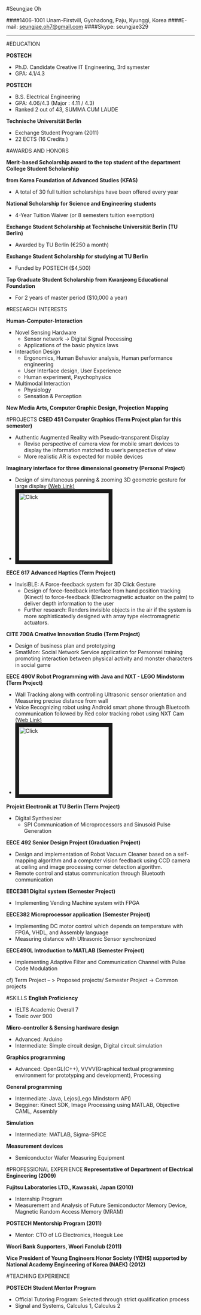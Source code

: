 #Seungjae Oh 

####1406-1001 Unam-Firstvill, Gyohadong, Paju, Kyunggi, Korea
####E-mail: seungjae.oh7@gmail.com
####Skype: seungjae329

***
#EDUCATION

__POSTECH__
* Ph.D. Candidate Creative IT Engineering, 3rd symester
* GPA: 4.1/4.3

__POSTECH__

* B.S. Electrical Engineering
* GPA: 4.06/4.3 (Major : 4.11 / 4.3)
* Ranked 2 out of 43, SUMMA CUM LAUDE 

__Technische Universität Berlin__

* Exchange Student Program (2011)
* 22 ECTS (16 Credits )


#AWARDS AND HONORS

__Merit-based Scholarship award to the top student of the department College Student Scholarship__ 

__from Korea Foundation of Advanced Studies (KFAS)__
- A total of 30 full tuition scholarships have been offered every year

__National Scholarship for Science and Engineering students__
- 4-Year Tuition Waiver (or 8 semesters tuition exemption)

__Exchange Student Scholarship at Technische Universität Berlin (TU Berlin)__
- Awarded by TU Berlin (€250 a month)

__Exchange Student Scholarship for studying at TU Berlin__
- Funded by POSTECH ($4,500)

__Top Graduate Student Scholarship from Kwanjeong Educational Foundation__
- For 2 years of master period ($10,000 a year)


#RESEARCH INTERESTS

__Human-Computer-Interaction__
-	Novel Sensing Hardware 
	-	Sensor network -> Digital Signal Processing
	-	Applications of the basic physics laws
- Interaction Design	
	-	Ergonomics, Human Behavior analysis, Human performance engineering
	-	User Interface design, User Experience
	-	Human experiment, Psychophysics
-	Multimodal Interaction
	-	Physiology
	-	Sensation & Perception

__New Media Arts, Computer Graphic Design, Projection Mapping__

#PROJECTS
__CSED 451 Computer Graphics (Term Project plan for this semester)__
-	Authentic Augmented Reality with Pseudo-transparent Display 
	-	Revise perspective of camera view for mobile smart devices to display the information matched to user’s perspective of view
	-	More realistic AR is expected for mobile devices 

__Imaginary interface for three dimensional geometry (Personal Project)__
-	Design of simultaneous panning & zooming 3D geometric gesture for large display [(Web Link)](http://www.youtube.com/watch?v=cYH7nMSTjnE)
-	<a href="http://www.youtube.com/watch?v=cYH7nMSTjnE
" target="_blank"><img src="https://encrypted-tbn0.gstatic.com/images?q=tbn:ANd9GcRz-4ydMTd54X5jnwpYfd0W1YNEMa2HTejbw2EVIECPcUu-gYIh" 
alt="Click" width="240" height="180" border="10" /></a>

__EECE 617 Advanced Haptics (Term Project)__
-	InvisiBLE: A Force-feedback system for 3D Click Gesture 
	- Design of force-feedback interface from hand position tracking (Kinect) to force-feedback (Electromagnetic actuator on the palm) to deliver depth information to the user
	- Further research: Renders invisible objects in the air if the system is more sophisticatedly designed with array type electromagnetic actuators.

__CITE 700A Creative Innovation Studio (Term Project)__
-	Design of business plan and prototyping
-	SmatMon: Social Network Service application for Personnel training promoting interaction between physical activity and monster characters in social game 

__EECE 490V Robot Programming with Java and NXT - LEGO Mindstorm (Term Project)__
-	Wall Tracking along with controlling Ultrasonic sensor orientation and Measuring precise distance from wall 
-	Voice Recognizing robot using Android smart phone through Bluetooth communication followed by Red color tracking robot using NXT Cam [(Web Link)](http://www.youtube.com/watch?v=QltiAd3PTdA)
- <a href="http://www.youtube.com/watch?v=QltiAd3PTdA
" target="_blank"><img src="http://www.generationrobots.com/boutique_us/images_produits/z9841_1.jpg" 
alt="Click" width="240" height="180" border="10" /></a>

__Projekt Electronik at TU Berlin (Term Project)__
-	Digital Synthesizer
	- SPI Communication of Microprocessors and Sinusoid Pulse Generation

__EECE 492 Senior Design Project (Graduation Project)__
-	Design and implementation of Robot Vacuum Cleaner based on a self-mapping algorithm and a computer vision feedback using CCD camera at ceiling and image processing corner detection algorithm. 
-	Remote control and status communication through Bluetooth communication

__EECE381 Digital system (Semester Project)__
-	Implementing Vending Machine system with FPGA

__EECE382 Microprocessor application (Semester Project)__
-	Implementing DC motor control which depends on temperature with FPGA, VHDL, and Assembly language
-	Measuring distance with Ultrasonic Sensor synchronized 

__EECE490L Introduction to MATLAB (Semester Project)__
-	Implementing Adaptive Filter and Communication Channel with Pulse Code Modulation

cf) Term Project – > Proposed projects/ Semester Project -> Common projects

#SKILLS
__English Proficiency__
- IELTS Academic Overall 7 
- Toeic over 900

__Micro-controller & Sensing hardware design__
- Advanced: Arduino 
- Intermediate: Simple circuit design, Digital circuit simulation

__Graphics programming__
- Advanced: OpenGL(C++), VVVV(Graphical textual programming environment for prototyping and development), Processing

__General programming__
- Intermediate: Java, Lejos(Lego Mindstorm API)
- Begginer: Kinect SDK, Image Processing using MATLAB, Objective CAML, Assembly

__Simulation__
- Intermediate: MATLAB, Sigma-SPICE

__Measurement devices__
- Semiconductor Wafer Measuring Equipment

#PROFESSIONAL EXPERIENCE
__Representative of Department of Electrical Engineering (2009)__ 	

__Fujitsu Laboratories LTD., Kawasaki, Japan (2010)__
-	Internship Program 
-	Measurement and Analysis of Future Semiconductor Memory Device, Magnetic Random Access Memory (MRAM)

__POSTECH Mentorship Program (2011)__
-	Mentor: CTO of LG Electronics, Heeguk Lee

__Woori Bank Supporters, Woori Fanclub (2011)__

__Vice President of Young Engineers Honor Society (YEHS) supported by National Academy Engineering of Korea (NAEK) (2012)__	

#TEACHING EXPERIENCE

__POSTECH Student Mentor Program__
-	Official Tutoring Program: Selected through strict qualification process
-	Signal and Systems, Calculus 1, Calculus 2


